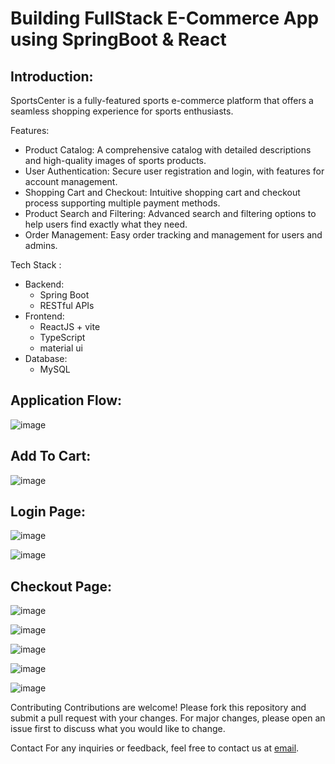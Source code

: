 # Building FullStack E-Commerce App using SpringBoot & React

## Introduction:

SportsCenter is a fully-featured sports e-commerce platform that offers a seamless shopping experience for sports enthusiasts.

Features:

- Product Catalog: A comprehensive catalog with detailed descriptions and high-quality images of sports products.
- User Authentication: Secure user registration and login, with features for account management.
- Shopping Cart and Checkout: Intuitive shopping cart and checkout process supporting multiple payment methods.
- Product Search and Filtering: Advanced search and filtering options to help users find exactly what they need.
- Order Management: Easy order tracking and management for users and admins.

Tech Stack :

- Backend:
  - Spring Boot
  - RESTful APIs
- Frontend:
  - ReactJS + vite
  - TypeScript
  - material ui
- Database:
  - MySQL

## Application Flow:

![image](https://github.com/KaushalMore/sportscenter/client/public/screenshots/application_flow.png)

## Add To Cart:

![image](https://github.com/KaushalMore/sportscenter/client/public/screenshots/addtocart.png)

## Login Page:

![image](https://github.com/KaushalMore/sportscenter/client/public/screenshots/loginpage.png)

![image](https://github.com/KaushalMore/sportscenter/client/public/screenshots/login.png)

## Checkout Page:

![image](https://github.com/KaushalMore/sportscenter/client/public/screenshots/checkout_address.png)

![image](https://github.com/KaushalMore/sportscenter/client/public/screenshots/checkout_review.png)

![image](https://github.com/KaushalMore/sportscenter/client/public/screenshots/checkout_payment.png)

![image](https://github.com/KaushalMore/sportscenter/client/public/screenshots/ordered.png)

![image](https://github.com/KaushalMore/sportscenter/client/public/screenshots/myorders.png)


Contributing
Contributions are welcome! Please fork this repository and submit a pull request with your changes. For major changes, please open an issue first to discuss what you would like to change.

Contact
For any inquiries or feedback, feel free to contact us at [email](kaushalmore007@gmail.com).
